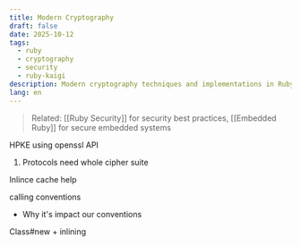 ```yaml
---
title: Modern Cryptography
draft: false
date: 2025-10-12
tags:
  - ruby
  - cryptography
  - security
  - ruby-kaigi
description: Modern cryptography techniques and implementations in Ruby
lang: en
---
```


> Related: [[Ruby Security]] for security best practices, [[Embedded Ruby]] for secure embedded systems

HPKE using openssl API
1. Protocols need whole cipher suite



Inlince cache
help

calling conventions
- Why it's impact our conventions

Class#new + inlining
